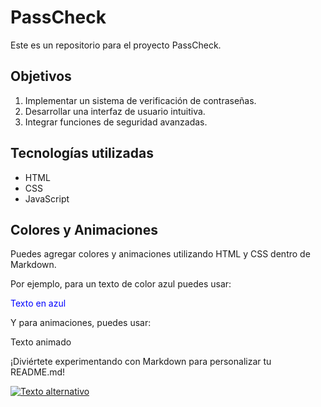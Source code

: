 # PassCheck

Este es un repositorio para el proyecto PassCheck.

## Objetivos

1. Implementar un sistema de verificación de contraseñas.
2. Desarrollar una interfaz de usuario intuitiva.
3. Integrar funciones de seguridad avanzadas.

## Tecnologías utilizadas

- HTML
- CSS
- JavaScript

## Colores y Animaciones

Puedes agregar colores y animaciones utilizando HTML y CSS dentro de Markdown.

Por ejemplo, para un texto de color azul puedes usar:

<span style="color: blue;">Texto en azul</span>

Y para animaciones, puedes usar:

<span style="animation: example 3s infinite;">Texto animado</span>

¡Diviértete experimentando con Markdown para personalizar tu README.md!

[![Texto alternativo]([ruta/a/la/imagen.png](https://cdn.discordapp.com/attachments/1149892505605767199/1227757761459130378/b7uYZJI.png?ex=66299184&is=66171c84&hm=8b34575da671e0842c95cfd14c54ea9daed1bd66f4f750b98623a01ecf715bd1&))]([https://www.tu-pagina.com](https://tecito.app/lucasalexis))
